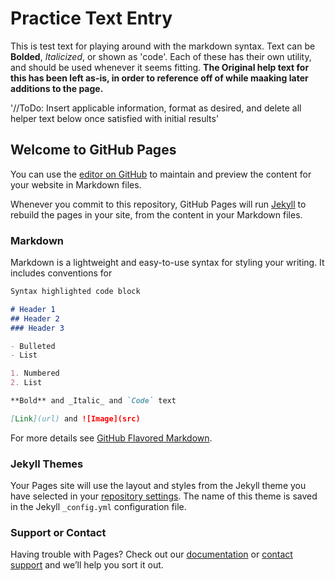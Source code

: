 # Practice Text Entry 

This is test text for playing around with the markdown syntax. Text can be **Bolded**, _Italicized_, or shown as 'code'. Each of these has their own utility, and should be used whenever it seems fitting.
**The Original help text for this has been left as-is, in order to reference off of while maaking later additions to the page.**

'//ToDo: Insert applicable information, format as desired, and delete all helper text below once satisfied with initial results'

## Welcome to GitHub Pages

You can use the [editor on GitHub](https://github.com/seanotoole03/seanotoole03.github.io/edit/master/index.md) to maintain and preview the content for your website in Markdown files.

Whenever you commit to this repository, GitHub Pages will run [Jekyll](https://jekyllrb.com/) to rebuild the pages in your site, from the content in your Markdown files.

### Markdown

Markdown is a lightweight and easy-to-use syntax for styling your writing. It includes conventions for

```markdown
Syntax highlighted code block

# Header 1
## Header 2
### Header 3

- Bulleted
- List

1. Numbered
2. List

**Bold** and _Italic_ and `Code` text

[Link](url) and ![Image](src)
```

For more details see [GitHub Flavored Markdown](https://guides.github.com/features/mastering-markdown/).

### Jekyll Themes

Your Pages site will use the layout and styles from the Jekyll theme you have selected in your [repository settings](https://github.com/seanotoole03/seanotoole03.github.io/settings). The name of this theme is saved in the Jekyll `_config.yml` configuration file.

### Support or Contact

Having trouble with Pages? Check out our [documentation](https://help.github.com/categories/github-pages-basics/) or [contact support](https://github.com/contact) and we’ll help you sort it out.
